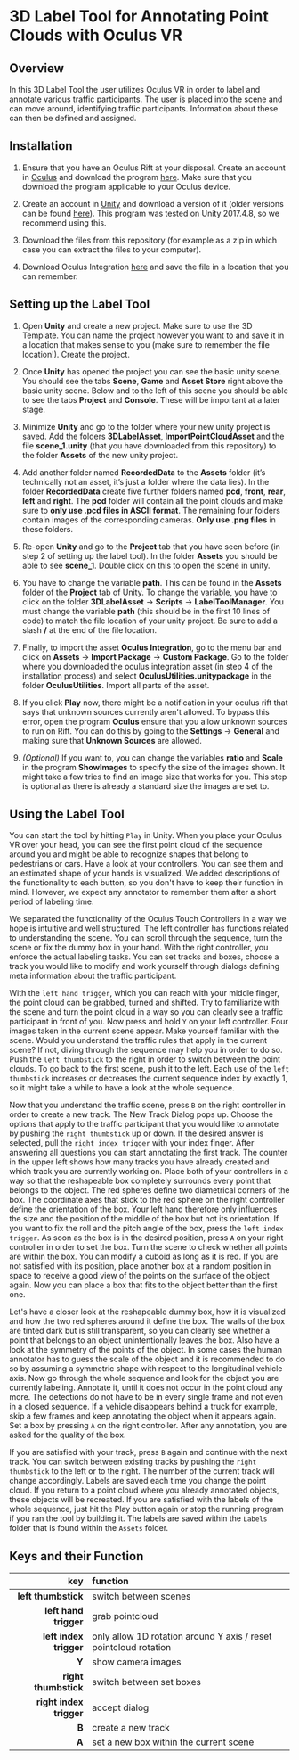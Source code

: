 # 3D Label Tool for Annotating Point Clouds with Oculus VR

## Overview

In this 3D Label Tool the user utilizes Oculus VR in order to label and annotate various traffic participants. The user is placed into the scene and can move around, identifying traffic participants. Information about these can then be defined and assigned.


## Installation

1.  Ensure that you have an Oculus Rift at your disposal. Create an account in [Oculus](https://www.oculus.com/) and download the program [here](https://www.oculus.com/setup/). Make sure that you download the program applicable to your Oculus device.

2.  Create an account in [Unity](https://unity.com/) and download a version of it (older versions can be found [here](https://unity3d.com/de/get-unity/download/archive)). This program was tested on Unity 2017.4.8, so we recommend using this.

3.  Download the files from this repository (for example as a zip in which case you can extract the files to your computer).

4.  Download Oculus Integration [here](https://developer.oculus.com/downloads/package/oculus-utilities-for-unity-5/1.26.0/) and save the file in a location that you can remember.


## Setting up the Label Tool

1.  Open **Unity** and create a new project. Make sure to use the 3D Template. You can name the project however you want to and save it in a location that makes sense to you (make sure to remember the file location!). Create the project.

2.  Once **Unity** has opened the project you can see the basic unity scene. You should see the tabs **Scene**, **Game** and **Asset Store** right above the basic unity scene. Below and to the left of this scene you should be able to see the tabs **Project** and **Console**. These will be important at a later stage.

3.  Minimize **Unity** and go to the folder where your new unity project is saved. Add the folders **3DLabelAsset**, **ImportPointCloudAsset** and the file **scene_1.unity** (that you have downloaded from this repository) to the folder **Assets** of the new unity project.

4.  Add another folder named **RecordedData** to the **Assets** folder (it’s technically not an asset, it’s just a folder where the data lies). In the folder **RecordedData** create five further folders named **pcd**, **front**, **rear**, **left** and **right**. The **pcd** folder will contain all the point clouds and make sure to **only use .pcd files in ASCII format**. The remaining four folders contain images of the corresponding cameras. **Only use .png files** in these folders.

5.  Re-open **Unity** and go to the **Project** tab that you have seen before (in step 2 of setting up the label tool). In the folder **Assets** you should be able to see **scene_1**. Double click on this to open the scene in unity. 

6.  You have to change the variable **path**. This can be found in the **Assets** folder of the **Project** tab of Unity. To change the variable, you have to click on the folder **3DLabelAsset** -> **Scripts** -> **LabelToolManager**. You must change the variable **path**  (this should be in the first 10 lines of code) to match the file location of your unity project. Be sure to add a slash **/** at the end of the file location. 

7.  Finally, to import the asset **Oculus Integration**, go to the menu bar and click on **Assets** -> **Import Package** -> **Custom Package**. Go to the folder where you downloaded the oculus integration asset (in step 4 of the installation process) and select **OculusUtilities.unitypackage** in the folder **OculusUtilities**. Import all parts of the asset.

8.  If you click **Play** now, there might be a notification in your oculus rift that says that unknown sources currently aren't allowed. To bypass this error, open the program **Oculus** ensure that you allow unknown sources to run on Rift. You can do this by going to the **Settings** -> **General** and making sure that **Unknown Sources** are allowed.

9.  *(Optional)* If you want to, you can change the variables **ratio** and **Scale** in the program **ShowImages** to specify the size of the images shown. It might take a few tries to find an image size that works for you. This step is optional as there is already a standard size the images are set to.


## Using the Label Tool

You can start the tool by hitting `Play` in Unity. When you place your Oculus VR over your head, you can see the first point cloud of the sequence around you and might be able to recognize shapes that belong to pedestrians or cars. Have a look at your controllers. You can see them and an estimated shape of your hands is visualized. We added descriptions of the functionality to each button, so you don't have to keep their function in mind. However, we expect any annotator to remember them after a short period of labeling time.

We separated the functionality of the Oculus Touch Controllers in a way we hope is intuitive and well structured. The left controller has functions related to understanding the scene. You can scroll through the sequence, turn the scene or fix the dummy box in your hand. With the right controller, you enforce the actual labeling tasks. You can set tracks and boxes, choose a track you would like to modify and work yourself through dialogs defining meta information about the traffic participant.

With the `left hand trigger`, which you can reach with your middle finger, the point cloud can be grabbed, turned and shifted. Try to familiarize with the scene and turn the point cloud in a way so you can clearly see a traffic participant in front of you. Now press and hold `Y` on your left controller. Four images taken in the current scene appear. Make yourself familiar with the scene. Would you understand the traffic rules that apply in the current scene? If not, diving through the sequence may help you in order to do so. Push the `left thumbstick` to the right in order to switch between the point clouds. To go back to the first scene, push it to the left. Each use of the `left thumbstick` increases or decreases the current sequence index by exactly 1, so it might take a while to have a look at the whole sequence.

Now that you understand the traffic scene, press `B` on the right controller in order to create a new track. The New Track Dialog pops up. Choose the options that apply to the traffic participant that you would like to annotate by pushing the `right thumbstick` up or down. If the desired answer is selected, pull the `right index trigger` with your index finger. After answering all questions you can start annotating the first track. The counter in the upper left shows how many tracks you have already created and which track you are currently working on. Place both of your controllers in a way so that the reshapeable box completely surrounds every point that belongs to the object. The red spheres define two diametrical corners of the box. The coordinate axes that stick to the red sphere on the right controller define the orientation of the box. Your left hand therefore only influences the size and the position of the middle of the box but not its orientation. If you want to fix the roll and the pitch angle of the box, press the `left index trigger`. As soon as the box is in the desired position, press `A` on your right controller in order to set the box. Turn the scene to check whether all points are within the box. You can modify a cuboid as long as it is red. If you are not satisfied with its position, place another box at a random position in space to receive a good view of the points on the surface of the object again. Now you can place a box that fits to the object better than the first one.

Let's have a closer look at the reshapeable dummy box, how it is visualized and how the two red spheres around it define the box. The walls of the box are tinted dark but is still transparent, so you can clearly see whether a point that belongs to an object unintentionally leaves the box. Also have a look at the symmetry of the points of the object. In some cases the human annotator has to guess the scale of the object and it is recommended to do so by assuming a symmetric shape with respect to the longitudinal vehicle axis. Now go through the whole sequence and look for the object you are currently labeling. Annotate it, until it does not occur in the point cloud any more. The detections do not have to be in every single frame and not even in a closed sequence. If a vehicle disappears behind a truck for example, skip a few frames and keep annotating the object when it appears again. Set a box by pressing `A` on the right controller. After any annotation, you are asked for the quality of the box. 

If you are satisfied with your track, press `B` again and continue with the next track. You can switch between existing tracks by pushing the `right thumbstick` to the left or to the right. The number of the current track will change accordingly. Labels are saved each time you change the point cloud. If you return to a point cloud where you already annotated objects, these objects will be recreated. If you are satisfied with the labels of the whole sequence, just hit the Play button again or stop the running program if you ran the tool by building it. The labels are saved within the `Labels` folder that is found within the `Assets` folder.


## Keys and their Function

| key | function | 
|-------:|:-------| 
| **left thumbstick** | switch between scenes  |
| **left hand trigger** | grab pointcloud |
| **left index trigger** | only allow 1D rotation around Y axis / reset pointcloud rotation |
| **Y** | show camera images |
| **right thumbstick** | switch between set boxes |
| **right index trigger** | accept dialog |
| **B** | create a new track |
| **A** | set a new box within the current scene |

